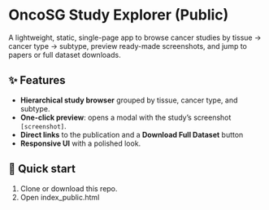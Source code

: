 # OncoSG Study Explorer (Public)

A lightweight, static, single-page app to browse cancer studies by tissue → cancer type → subtype, preview ready-made screenshots, and jump to papers or full dataset downloads.

## ✨ Features
- **Hierarchical study browser** grouped by tissue, cancer type, and subtype.
- **One-click preview**: opens a modal with the study’s screenshot `[screenshot]`.
- **Direct links** to the publication and a **Download Full Dataset** button
- **Responsive UI** with a polished look.

## 🚀 Quick start
1. Clone or download this repo.
2. Open index_public.html
